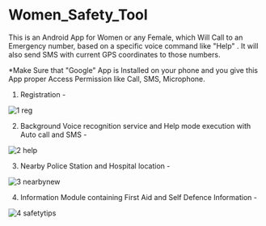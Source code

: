 # Women_Safety_Tool
This is an Android App for Women or any Female, which Will Call to an Emergency number, based on a specific voice command like "Help" . It will also send SMS with current GPS coordinates to those numbers.

*Make Sure that "Google" App is Installed on your phone and you give this App proper Access Permission like Call, SMS, Microphone.

1. Registration - 

![1 reg](https://user-images.githubusercontent.com/15268903/44601093-3d313680-a7fd-11e8-9e94-ba3b77d0dfc3.gif)

2. Background Voice recognition service and Help mode execution with Auto call and SMS - 

![2 help](https://user-images.githubusercontent.com/15268903/44601241-ab75f900-a7fd-11e8-92a9-28bbce9630ca.gif)

3. Nearby Police Station and Hospital location - 


![3 nearbynew](https://user-images.githubusercontent.com/15268903/44601629-e9bfe800-a7fe-11e8-80f5-bbe24faf4e4f.gif)

4. Information Module containing First Aid and Self Defence Information - 

![4 safetytips](https://user-images.githubusercontent.com/15268903/44601775-65219980-a7ff-11e8-93c2-547ecff322ee.gif)




